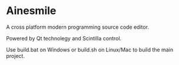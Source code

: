 Ainesmile
======================

A cross platform modern programming source code editor.

Powered by Qt technolegy and Scintilla control.

Use build.bat on Windows or build.sh on Linux/Mac to build the main project.
